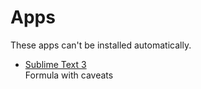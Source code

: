 # Apps

These apps can't be installed automatically.

* [Sublime Text 3](http://www.sublimetext.com/3)  
	Formula with caveats
